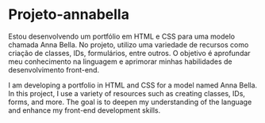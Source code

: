 # Projeto-annabella
Estou desenvolvendo um portfólio em HTML e CSS para uma modelo chamada Anna Bella. No projeto, utilizo uma variedade de recursos como criação de classes, IDs, formulários, entre outros. O objetivo é aprofundar meu conhecimento na linguagem e aprimorar minhas habilidades de desenvolvimento front-end.






I am developing a portfolio in HTML and CSS for a model named Anna Bella. In this project, I use a variety of resources such as creating classes, IDs, forms, and more. The goal is to deepen my understanding of the language and enhance my front-end development skills.
